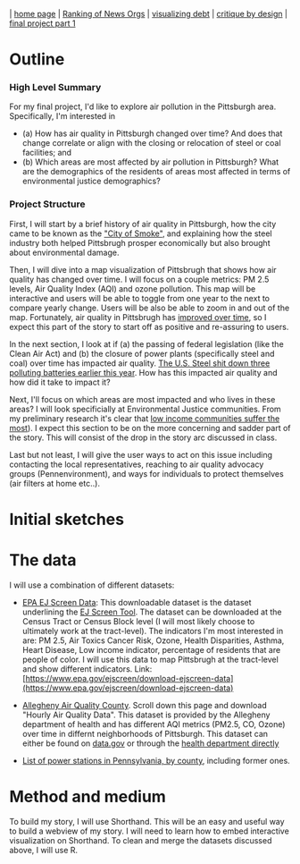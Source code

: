 | [home page](https://itsmeriem.github.io/Meriem/) | [Ranking of News Orgs](news-ranking.md) | [visualizing debt](visualizing-debt.md) | [critique by design](critique-by-design.md) | [final project part 1](final-project-part1.md)


# Outline

### High Level Summary
For my final project, I'd like to explore air pollution in the Pittsburgh area. Specifically, I'm interested in 
- (a) How  has air quality in Pittsburgh changed over time? And does that change correlate or align with the closing or relocation of steel or coal facilities; and
- (b) Which areas are most affected by air pollution in Pittsburgh? What are the demographics of the residents of areas most affected in terms of environmental justice demographics?

### Project Structure
First, I will start by a brief history of air quality in Pittsburgh, how the city came to be known as the ["City of Smoke"](https://e360.yale.edu/features/for-low-income-pittsburgh-clean-air-remains-an-elusive-goal), and explaining how the steel industry both helped Pittsbrugh prosper economically but also brought about environmental damage.

Then, I will dive into a map visualization of Pittsbrugh that shows how air quality has changed over time. I will focus on a couple metrics: PM 2.5 levels, Air Quality Index (AQI) and ozone pollution. This map will be interactive and users will be able to toggle from one year to the next to compare  yearly change. Users will be also be able to zoom in and out of the map. Fortunately, air quality in Pittsbrugh has [improved over time](https://e360.yale.edu/features/for-low-income-pittsburgh-clean-air-remains-an-elusive-goal), so I expect this part of the story to start off as positive and re-assuring to users.

In the next section, I look at if (a) the passing of federal legislation (like the Clean Air Act) and (b) the closure of power plants (specifically steel and coal) over time has impacted air quality. [The U.S. Steel shit down three polluting batteries earlier this year](https://www.cbsnews.com/pittsburgh/news/dangerous-for-peoples-health-american-lung-association-report-puts-pittsburgh-among-worst-places-for-air-quality/). How has this impacted air quality and how did it take to impact it?

Next, I'll focus on which areas are most impacted and who lives in these areas? I will look specificially at Environmental Justice communities. From my preliminary research it's clear that [low income communities suffer the most](https://e360.yale.edu/features/for-low-income-pittsburgh-clean-air-remains-an-elusive-goal)). I expect this section to be on the more concerning and sadder part of the story. This will consist of the drop in the story arc discussed in class. 

Last but not least, I will give the user ways to act on this issue including contacting the local representatives, reaching to air quality advocacy groups (Pennenvironment), and ways for individuals to protect themselves (air filters at home etc..).

# Initial sketches

# The data

I will use a combination of different datasets:
- [EPA EJ Screen Data](https://www.epa.gov/ejscreen/download-ejscreen-data): This downloadable dataset is the dataset underlining the [EJ Screen Tool](https://ejscreen.epa.gov/mapper/). The dataset can be downloaded at the Census Tract or Census Block level (I will most likely choose to ultimately work at the tract-level). The indicators I'm most interested in are: PM 2.5, Air Toxics Cancer Risk, Ozone, Health Disparities, Asthma, Heart Disease, Low income indicator, percentage of residents that are people of color. I will use this data to map Pittsbrugh at the tract-level and show different indicators. Link: [https://www.epa.gov/ejscreen/download-ejscreen-data](https://www.epa.gov/ejscreen/download-ejscreen-data)

- [Allegheny Air Quality County](https://catalog.data.gov/dataset/allegheny-county-air-quality). Scroll down this page and download "Hourly Air Quality Data". This dataset is provided by the Allegheny department of health and has different AQI metrics (PM2.5, CO, Ozone) over time in differnt neighborhoods of Pittsburgh. This dataset can either be found on [data.gov](https://catalog.data.gov/dataset/allegheny-county-air-quality) or through the [health department directly](https://www.alleghenycounty.us/Health-Department/Programs/Air-Quality/Air-Quality.aspx)

- [List of power stations in Pennsylvania, by county](https://en.wikipedia.org/wiki/List_of_power_stations_in_Pennsylvania#Former_power_stations), including former ones.

# Method and medium

To build my story, I will use Shorthand. This will be an easy and useful way to build a webview of my story. I will need to learn how to embed interactive visualization on Shorthand. To clean and merge the datasets discussed above, I will use R.

